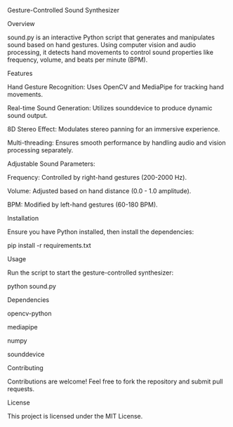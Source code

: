 Gesture-Controlled Sound Synthesizer

Overview

sound.py is an interactive Python script that generates and manipulates sound based on hand gestures. Using computer vision and audio processing, it detects hand movements to control sound properties like frequency, volume, and beats per minute (BPM).

Features

Hand Gesture Recognition: Uses OpenCV and MediaPipe for tracking hand movements.

Real-time Sound Generation: Utilizes sounddevice to produce dynamic sound output.

8D Stereo Effect: Modulates stereo panning for an immersive experience.

Multi-threading: Ensures smooth performance by handling audio and vision processing separately.

Adjustable Sound Parameters:

Frequency: Controlled by right-hand gestures (200-2000 Hz).

Volume: Adjusted based on hand distance (0.0 - 1.0 amplitude).

BPM: Modified by left-hand gestures (60-180 BPM).

Installation

Ensure you have Python installed, then install the dependencies:

pip install -r requirements.txt

Usage

Run the script to start the gesture-controlled synthesizer:

python sound.py

Dependencies

opencv-python

mediapipe

numpy

sounddevice

Contributing

Contributions are welcome! Feel free to fork the repository and submit pull requests.

License

This project is licensed under the MIT License.
